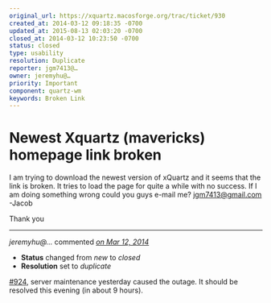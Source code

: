 ```yaml
---
original_url: https://xquartz.macosforge.org/trac/ticket/930
created_at: 2014-03-12 09:18:35 -0700
updated_at: 2015-08-13 02:03:20 -0700
closed_at: 2014-03-12 10:23:50 -0700
status: closed
type: usability
resolution: Duplicate
reporter: jgm7413@…
owner: jeremyhu@…
priority: Important
component: quartz-wm
keywords: Broken Link
---
```


Newest Xquartz (mavericks) homepage link broken
===============================================


I am trying to download the newest version of xQuartz and it seems that the link is broken. It tries to load the page for quite a while with no success. If I am doing something wrong could you guys e-mail me? <jgm7413@gmail.com> -Jacob

Thank you



---

*jeremyhu@…* commented *[on Mar 12, 2014](https://xquartz.macosforge.org/trac/ticket/930#comment:1 "March 12, 2014 at 10:23 AM PDT")*

-   **Status** changed from *new* to *closed*
-   **Resolution** set to *duplicate*

[\#⁠924](https://xquartz.macosforge.org/trac/ticket/924), server maintenance yesterday caused the outage. It should be resolved this evening (in about 9 hours).



